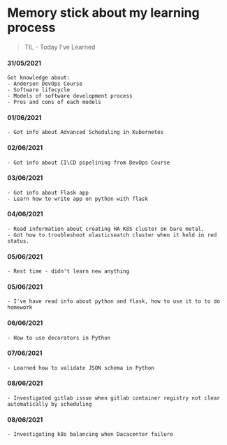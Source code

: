 # Memory stick about my learning process

> TIL - Today I've Learned

#### 31/05/2021

```
Got knowledge about:
- Andersen DevOps Course
- Software lifecycle
- Models of software development process
- Pros and cons of each models
```

#### 01/06/2021

```
- Got info about Advanced Scheduling in Kubernetes
```

#### 02/06/2021

```
- Got info about CI\CD pipelining from DevOps Course
```

#### 03/06/2021

```
- Got info about Flask app
- Learn how to write app on python with flask
```

#### 04/06/2021

```
- Read information about creating HA K8S cluster on bare metal.
- Got how to troubleshoot elasticseatch cluster when it held in red status.
```

#### 05/06/2021

```
- Rest time - didn't learn new anything
```

#### 05/06/2021

```
- I've have read info about python and flask, how to use it to to do homework
```

#### 06/06/2021

```
- How to use decorators in Python
```

#### 07/06/2021

```
- Learned how to validate JSON schema in Python
```

#### 08/06/2021

```
- Investigated gitlab issue when gitlab container registry not clear automatically by scheduling
```

#### 08/06/2021

```
- Investigating k8s balancing when Dacacenter failure
```
